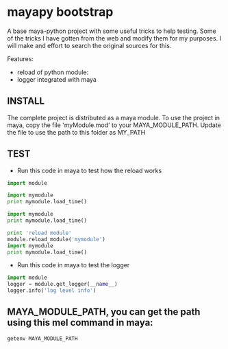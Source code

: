 mayapy bootstrap
================

A base maya-python project with some useful tricks to help testing.
Some of the tricks I have gotten from the web and modify them for my purposes.
I will make and effort to search the original sources for this.

Features:
- reload of python module:
- logger integrated with maya

INSTALL
-----------------
The complete project is distributed as a maya module. To use the
project in maya,  copy the file 'myModule.mod' to
your MAYA_MODULE_PATH. Update the file to use the path to this
folder as MY_PATH


TEST
-----------------
* Run this code in maya to test how the reload works

``` python
import module

import mymodule
print mymodule.load_time()

import mymodule
print mymodule.load_time()

print 'reload module'
module.reload_module('mymodule')
import mymodule
print mymodule.load_time()
```

*  Run this code in maya to test the logger
``` python
import module
logger = module.get_logger(__name__)
logger.info('log level info')
```

MAYA_MODULE_PATH, you can get the path using this mel command in maya:
-----------------
```
getenv MAYA_MODULE_PATH
```


